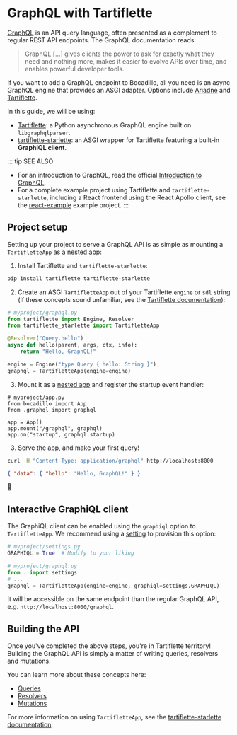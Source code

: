 # GraphQL with Tartiflette

[GraphQL](https://graphql.org/) is an API query language, often presented as a complement to regular REST API endpoints. The GraphQL documentation reads:

> GraphQL [...] gives clients the power to ask for exactly what they need and nothing more, makes it easier to evolve APIs over time, and enables powerful developer tools.

If you want to add a GraphQL endpoint to Bocadillo, all you need is an async GraphQL engine that provides an ASGI adapter. Options include [Ariadne] and [Tartiflette].

[ariadne]: https://github.com/mirumee/ariadne
[tartiflette]: https://tartiflette.io

In this guide, we will be using:

- [Tartiflette]: a Python asynchronous GraphQL engine built on `libgraphqlparser`.
- [tartiflette-starlette](https://github.com/tartiflette/tartiflette-starlette): an ASGI wrapper for Tartiflette featuring a built-in **GraphiQL client**.

::: tip SEE ALSO

- For an introduction to GraphQL, read the official [Introduction to GraphQL](https://graphql.org/learn/).
- For a complete example project using Tartiflette and `tartiflette-starlette`, including a React frontend using the React Apollo client, see the [react-example](https://github.com/bocadilloproject/react-example/tree/react-apollo) example project.
  :::

## Project setup

Setting up your project to serve a GraphQL API is as simple as mounting a `TartifletteApp` as a [nested app](/guide/nested-apps.md):

1. Install Tartiflette and `tartiflette-starlette`:

```bash
pip install tartiflette tartiflette-starlette
```

2. Create an ASGI `TartifletteApp` out of your Tartiflette `engine` or `sdl` string (if these concepts sound unfamiliar, see the [Tartiflette documentation](https://tartiflette.io/docs/tutorial/getting-started)):

```python
# myproject/graphql.py
from tartiflette import Engine, Resolver
from tartiflette_starlette import TartifletteApp

@Resolver("Query.hello")
async def hello(parent, args, ctx, info):
    return "Hello, GraphQL!"

engine = Engine("type Query { hello: String }")
graphql = TartifletteApp(engine=engine)
```

3. Mount it as a [nested app](/guide/nested-apps.md) and register the startup event handler:

```python{3,6}
# myproject/app.py
from bocadillo import App
from .graphql import graphql

app = App()
app.mount("/graphql", graphql)
app.on("startup", graphql.startup)
```

3. Serve the app, and make your first query!

```bash
curl -H "Content-Type: application/graphql" http://localhost:8000
```

```json
{ "data": { "hello": "Hello, GraphQL!" } }
```

🚀

## Interactive GraphiQL client

The GraphiQL client can be enabled using the `graphiql` option to `TartifletteApp`. We recommend using a [setting](/guide/config.md#settings-module) to provision this option:

```python
# myproject/settings.py
GRAPHIQL = True  # Modify to your liking
```

```python
# myproject/graphql.py
from . import settings
# ...
graphql = TartifletteApp(engine=engine, graphiql=settings.GRAPHIQL)
```

It will be accessible on the same endpoint than the regular GraphQL API, e.g. `http://localhost:8000/graphql`.

## Building the API

Once you've completed the above steps, you're in Tartiflette territory! Building the GraphQL API is simply a matter of writing queries, resolvers and mutations.

You can learn more about these concepts here:

- [Queries](https://tartiflette.io/docs/tutorial/create-server)
- [Resolvers](https://tartiflette.io/docs/tutorial/write-your-resolvers)
- [Mutations](https://tartiflette.io/docs/tutorial/write-your-mutation-resolvers)

For more information on using `TartifletteApp`, see the [tartiflette-starlette documentation](https://github.com/tartiflette/tartiflette-starlette).
